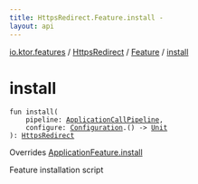 ```yaml
---
title: HttpsRedirect.Feature.install - 
layout: api
---
```


<div class='api-docs-breadcrumbs'><a href="../../index.html">io.ktor.features</a> / <a href="../index.html">HttpsRedirect</a> / <a href="index.html">Feature</a> / <a href="./install.html">install</a></div>

# install

<div class="signature"><code><span class="keyword">fun </span><span class="identifier">install</span><span class="symbol">(</span><br/>&nbsp;&nbsp;&nbsp;&nbsp;<span class="parameterName" id="io.ktor.features.HttpsRedirect.Feature$install(io.ktor.application.ApplicationCallPipeline, kotlin.Function1((io.ktor.features.HttpsRedirect.Configuration, kotlin.Unit)))/pipeline">pipeline</span><span class="symbol">:</span>&nbsp;<a href="../../../io.ktor.application/-application-call-pipeline/index.html"><span class="identifier">ApplicationCallPipeline</span></a><span class="symbol">, </span><br/>&nbsp;&nbsp;&nbsp;&nbsp;<span class="parameterName" id="io.ktor.features.HttpsRedirect.Feature$install(io.ktor.application.ApplicationCallPipeline, kotlin.Function1((io.ktor.features.HttpsRedirect.Configuration, kotlin.Unit)))/configure">configure</span><span class="symbol">:</span>&nbsp;<a href="../-configuration/index.html"><span class="identifier">Configuration</span></a><span class="symbol">.</span><span class="symbol">(</span><span class="symbol">)</span>&nbsp;<span class="symbol">-&gt;</span>&nbsp;<a href="https://kotlinlang.org/api/latest/jvm/stdlib/kotlin/-unit/index.html"><span class="identifier">Unit</span></a><br/><span class="symbol">)</span><span class="symbol">: </span><a href="../index.html"><span class="identifier">HttpsRedirect</span></a></code></div>

Overrides <a href="../../../io.ktor.application/-application-feature/install.html">ApplicationFeature.install</a>

Feature installation script

